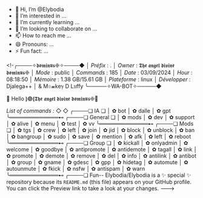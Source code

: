 - 👋 Hi, I’m @Elybodia
- 👀 I’m interested in ...
- 🌱 I’m currently learning ...
- 💞️ I’m looking to collaborate on ...
- 📫 How to reach me ...
- 😄 Pronouns: ...
- ⚡ Fun fact: ...

<!-╭────✧𝖉𝖔𝖒𝖎𝖓𝖚𝖘𖢖✧────◆
│   *Préfix* : .
│   *Owner* : 𝕿𝖍𝖊 𝖆𝖓𝖌𝖊𝖑 𝖉𝖎𝖛𝖎𝖓𝖊 𝖉𝖔𝖒𝖎𝖓𝖚𝖘𖢖
│   *Mode* : public
│   *Commands* : 185
│   *Date* : 03/09/2024
│   *Hour* : 08:18:50
│   *Mémoire* : 1.38 GB/15.61 GB
│   *Plateforme* : linux
│   *Développer* : Djalega++ 
│  & M๏𝓷keℽ D Lบffy
╰─────✧WA-BOT✧─────◆ 


👋 Hello ⟭𖣐⟬𝕿𝖍𝖊 𝖆𝖓𝖌𝖊𝖑 𝖉𝖎𝖛𝖎𝖓𝖊 𝖉𝖔𝖒𝖎𝖓𝖚𝖘𖢖👋

*List of commands :*
◇                             ◇
╭────❏ IA ❏
│ ✿ bot
│ ✿ dalle
│ ✿ gpt
╰═════════════⊷ 
╭────❏ General ❏
│ ✿ mods
│ ✿ dev
│ ✿ support
│ ✿ alive
│ ✿ menu
│ ✿ test
│ ✿ vv
╰═════════════⊷ 
╭────❏ Mods ❏
│ ✿ tgs
│ ✿ crew
│ ✿ left
│ ✿ join
│ ✿ jid
│ ✿ block
│ ✿ unblock
│ ✿ ban
│ ✿ bangroup
│ ✿ sudo
│ ✿ save
│ ✿ mention
│ ✿ afk
│ ✿ left
│ ✿ reboot
╰═════════════⊷ 
╭────❏ Group ❏
│ ✿ kickall
│ ✿ onlyadmin
│ ✿ welcome
│ ✿ goodbye
│ ✿ antipromote
│ ✿ antidemote
│ ✿ tagall
│ ✿ link
│ ✿ promote
│ ✿ demote
│ ✿ remove
│ ✿ del
│ ✿ info
│ ✿ antilink
│ ✿ antibot
│ ✿ group
│ ✿ gname
│ ✿ gdesc
│ ✿ gpp
│ ✿ hidetag
│ ✿ automute
│ ✿ autounmute
│ ✿ fkick
│ ✿ nsfw
│ ✿ antispam
│ ✿ warn
╰═════════════⊷ 
╭────❏ Fun--
Elybodia/Elybodia is a ✨ special ✨ repository because its `README.md` (this file) appears on your GitHub profile.
You can click the Preview link to take a look at your changes.
--->
